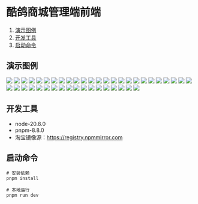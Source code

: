 # 酷鸽商城管理端前端

1. [演示图例](#演示图例)
1. [开发工具](#开发工具)
1. [启动命令](#启动命令)


## 演示图例
<div>
  <img src="/document/img/用户管理.png" />
  <img src="/document/img/添加用户.png" />
  <img src="/document/img/编辑用户.png" />
  <img src="/document/img/修改密码.png" />
  <img src="/document/img/角色管理.png" />
  <img src="/document/img/添加角色.png" />
  <img src="/document/img/编辑角色.png" />
  <img src="/document/img/菜单管理.png" />
  <img src="/document/img/添加菜单.png" />
  <img src="/document/img/编辑菜单.png" />
  <img src="/document/img/字典管理.png" />
  <img src="/document/img/添加字典类型.png" />
  <img src="/document/img/字典值列表.png" />
  <img src="/document/img/添加字典值.png" />
  <img src="/document/img/分类管理.png" />
  <img src="/document/img/添加分类.png" />
  <img src="/document/img/编辑分类.png" />
  <img src="/document/img/品牌管理.png" />
  <img src="/document/img/添加品牌.png" />
  <img src="/document/img/编辑品牌.png" />
  <img src="/document/img/商品管理.png" />
  <img src="/document/img/添加商品.png" />
  <img src="/document/img/编辑商品.png" />
  <img src="/document/img/活动管理.png" />
  <img src="/document/img/添加活动.png" />
  <img src="/document/img/编辑活动.png" />
  <img src="/document/img/秒杀管理.png" />
  <img src="/document/img/添加秒杀活动.png" />
  <img src="/document/img/编辑秒杀活动.png" />
  <img src="/document/img/优惠券管理.png" />
  <img src="/document/img/添加优惠券.png" />
  <img src="/document/img/编辑优惠券.png" />
  <img src="/document/img/订单列表.png" />
  <img src="/document/img/订单详情.png" />
  <img src="/document/img/售后管理.png" />
  <img src="/document/img/售后详情.png" />
  <img src="/document/img/店铺管理.png" />
  <img src="/document/img/添加店铺.png" />
  <img src="/document/img/编辑店铺.png" />
  <img src="/document/img/运费模板.png" />
  <img src="/document/img/添加运费模板.png" />
  <img src="/document/img/编辑运费模板.png" />
  <img src="/document/img/首页配置.png" />
</div>

## 开发工具
* node-20.8.0
* pnpm-8.8.0
* 淘宝镜像源：https://registry.npmmirror.com

## 启动命令
```shell
# 安装依赖
pnpm install

# 本地运行
pnpm run dev
```
